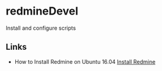 # redmineDevel
Install and configure scripts


## Links
- How to Install Redmine on Ubuntu 16.04 [Install Redmine](https://www.vultr.com/docs/how-to-install-redmine-on-ubuntu-16-04)


